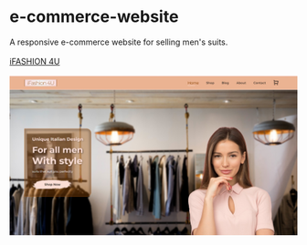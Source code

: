 # e-commerce-website
A responsive e-commerce website for selling men's suits.
<br><br>
<a href="" target="_blank">iFASHION 4U</a>
<br><br>
<img src="https://github.com/DobarBREND/e-commerce-website/blob/main/images/e-commerce-website.jpg" alt="iFASHION 4U">
